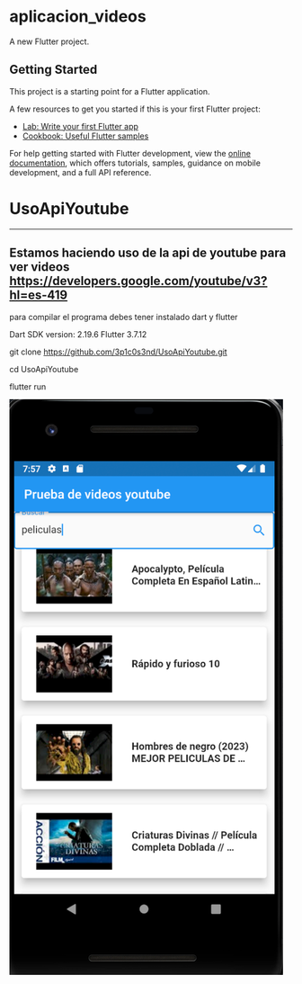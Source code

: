 # aplicacion_videos

A new Flutter project.

## Getting Started

This project is a starting point for a Flutter application.

A few resources to get you started if this is your first Flutter project:

- [Lab: Write your first Flutter app](https://docs.flutter.dev/get-started/codelab)
- [Cookbook: Useful Flutter samples](https://docs.flutter.dev/cookbook)

For help getting started with Flutter development, view the
[online documentation](https://docs.flutter.dev/), which offers tutorials,
samples, guidance on mobile development, and a full API reference.
# UsoApiYoutube

--------------------------------------------------------------------------------

Estamos haciendo uso de la api de youtube para ver videos https://developers.google.com/youtube/v3?hl=es-419
---------------------------------------------------------------------------------------
para compilar el programa debes tener instalado dart y flutter 

Dart SDK version: 2.19.6
Flutter 3.7.12


git clone https://github.com/3p1c0s3nd/UsoApiYoutube.git

cd UsoApiYoutube

flutter run


![Alt text](image.png)